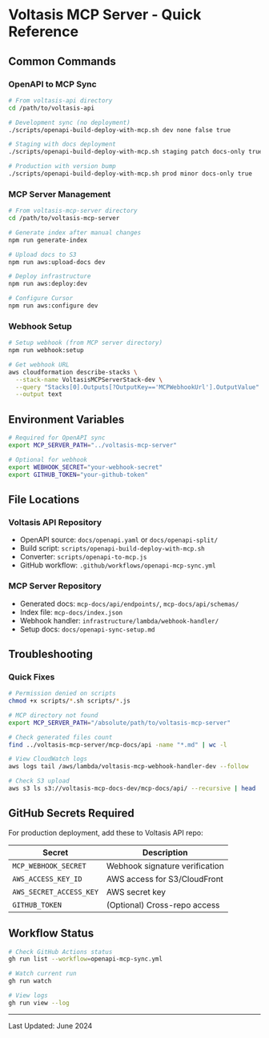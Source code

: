 # Voltasis MCP Server - Quick Reference

## Common Commands

### OpenAPI to MCP Sync

```bash
# From voltasis-api directory
cd /path/to/voltasis-api

# Development sync (no deployment)
./scripts/openapi-build-deploy-with-mcp.sh dev none false true

# Staging with docs deployment
./scripts/openapi-build-deploy-with-mcp.sh staging patch docs-only true

# Production with version bump
./scripts/openapi-build-deploy-with-mcp.sh prod minor docs-only true
```

### MCP Server Management

```bash
# From voltasis-mcp-server directory
cd /path/to/voltasis-mcp-server

# Generate index after manual changes
npm run generate-index

# Upload docs to S3
npm run aws:upload-docs dev

# Deploy infrastructure
npm run aws:deploy:dev

# Configure Cursor
npm run aws:configure dev
```

### Webhook Setup

```bash
# Setup webhook (from MCP server directory)
npm run webhook:setup

# Get webhook URL
aws cloudformation describe-stacks \
  --stack-name VoltasisMCPServerStack-dev \
  --query "Stacks[0].Outputs[?OutputKey=='MCPWebhookUrl'].OutputValue" \
  --output text
```

## Environment Variables

```bash
# Required for OpenAPI sync
export MCP_SERVER_PATH="../voltasis-mcp-server"

# Optional for webhook
export WEBHOOK_SECRET="your-webhook-secret"
export GITHUB_TOKEN="your-github-token"
```

## File Locations

### Voltasis API Repository
- OpenAPI source: `docs/openapi.yaml` or `docs/openapi-split/`
- Build script: `scripts/openapi-build-deploy-with-mcp.sh`
- Converter: `scripts/openapi-to-mcp.js`
- GitHub workflow: `.github/workflows/openapi-mcp-sync.yml`

### MCP Server Repository
- Generated docs: `mcp-docs/api/endpoints/`, `mcp-docs/api/schemas/`
- Index file: `mcp-docs/index.json`
- Webhook handler: `infrastructure/lambda/webhook-handler/`
- Setup docs: `docs/openapi-sync-setup.md`

## Troubleshooting

### Quick Fixes

```bash
# Permission denied on scripts
chmod +x scripts/*.sh scripts/*.js

# MCP directory not found
export MCP_SERVER_PATH="/absolute/path/to/voltasis-mcp-server"

# Check generated files count
find ../voltasis-mcp-server/mcp-docs/api -name "*.md" | wc -l

# View CloudWatch logs
aws logs tail /aws/lambda/voltasis-mcp-webhook-handler-dev --follow

# Check S3 upload
aws s3 ls s3://voltasis-mcp-docs-dev/mcp-docs/api/ --recursive | head
```

## GitHub Secrets Required

For production deployment, add these to Voltasis API repo:

| Secret | Description |
|--------|-------------|
| `MCP_WEBHOOK_SECRET` | Webhook signature verification |
| `AWS_ACCESS_KEY_ID` | AWS access for S3/CloudFront |
| `AWS_SECRET_ACCESS_KEY` | AWS secret key |
| `GITHUB_TOKEN` | (Optional) Cross-repo access |

## Workflow Status

```bash
# Check GitHub Actions status
gh run list --workflow=openapi-mcp-sync.yml

# Watch current run
gh run watch

# View logs
gh run view --log
```

---

Last Updated: June 2024 